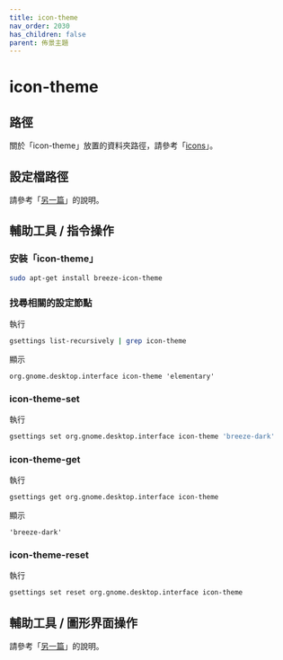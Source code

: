 ```yaml
---
title: icon-theme
nav_order: 2030
has_children: false
parent: 佈景主題
---
```



# icon-theme


## 路徑

關於「icon-theme」放置的資料夾路徑，請參考「[icons](https://samwhelp.github.io/note-about-elementary-os/read/theme.html#icons)」。


## 設定檔路徑

請參考「[另一篇](https://samwhelp.github.io/note-about-elementary-os/read/adjustment/de/pantheon.html#)」的說明。





## 輔助工具 / 指令操作


### 安裝「icon-theme」

``` sh
sudo apt-get install breeze-icon-theme
```

### 找尋相關的設定節點

執行

``` sh
gsettings list-recursively | grep icon-theme
```

顯示

```
org.gnome.desktop.interface icon-theme 'elementary'
```


### icon-theme-set


執行

``` sh
gsettings set org.gnome.desktop.interface icon-theme 'breeze-dark'
```

### icon-theme-get

執行

``` sh
gsettings get org.gnome.desktop.interface icon-theme
```

顯示

```
'breeze-dark'
```

### icon-theme-reset

執行

``` sh
gsettings set reset org.gnome.desktop.interface icon-theme
```


## 輔助工具 / 圖形界面操作

請參考「[另一篇](https://samwhelp.github.io/note-about-elementary-os/read/adjustment/de/pantheon.html#)」的說明。
